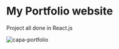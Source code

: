 # My Portfolio website
Project all done in React.js

![capa-portfolio](https://github.com/giosantoss/giosantos.artdev/assets/115193826/35b7b0b3-b1de-4b59-8510-b9f7e1475855)

